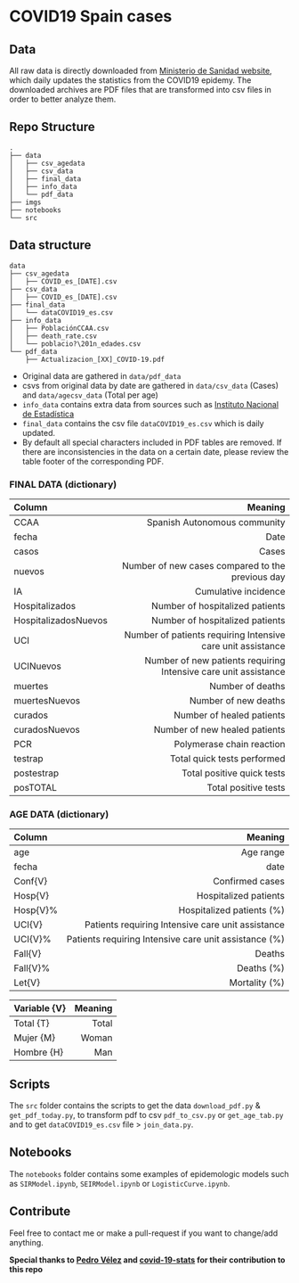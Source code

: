 # COVID19 Spain cases

## Data
All raw data is directly downloaded from [Ministerio de Sanidad website](https://www.mscbs.gob.es/profesionales/saludPublica/ccayes/alertasActual/nCov-China/situacionActual.htm), which daily updates the statistics from the COVID19 epidemy. The downloaded archives are PDF files that are transformed into csv files in order to better analyze them.

## Repo Structure
```
.
├── data
│   ├── csv_agedata
│   ├── csv_data
│   ├── final_data
│   ├── info_data
│   └── pdf_data
├── imgs
├── notebooks
└── src
```

## Data structure
```
data
├── csv_agedata
│   ├── COVID_es_[DATE].csv
├── csv_data
│   ├── COVID_es_[DATE].csv
├── final_data
│   └── dataCOVID19_es.csv
├── info_data
│   ├── PoblaciónCCAA.csv
│   ├── death_rate.csv
│   └── poblacio?\201n_edades.csv
└── pdf_data
    ├── Actualizacion_[XX]_COVID-19.pdf
```

* Original data are gathered in `data/pdf_data`
* csvs from original data by date are gathered in `data/csv_data` (Cases) and `data/agecsv_data` (Total per age)
* `info_data` contains extra data from sources such as [Instituto Nacional de Estadística](https://www.ine.es/)
* `final_data` contains the csv file `dataCOVID19_es.csv` which is daily updated.
* By default all special characters included in PDF tables are removed. If there are inconsistencies in the data on a certain date, please review the table footer of the corresponding PDF.

### FINAL DATA (dictionary)

| Column        | Meaning       |
| :------------- |-------------:|
| CCAA          | Spanish Autonomous community |
| fecha         | Date          |
| casos         | Cases         |
| nuevos        | Number of new cases compared to the previous day       |
| IA            | Cumulative incidence         |
| Hospitalizados      | Number of hospitalized patients      |
| HospitalizadosNuevos      | Number of hospitalized patients      |
| UCI           | Number of patients requiring Intensive care unit assistance        |
| UCINuevos           | Number of new patients requiring Intensive care unit assistance        |
| muertes       | Number of deaths        |
| muertesNuevos       | Number of new deaths        |
| curados       | Number of healed patients      |
| curadosNuevos       | Number of new healed patients      |
| PCR       | Polymerase chain reaction      |
| testrap       | Total quick tests performed      |
| postestrap       | Total positive quick tests      |
| posTOTAL       | Total positive tests      |

### AGE DATA (dictionary)
| Column        | Meaning       |
| :------------- |-------------:|
| age | Age range |
| fecha | date |
| Conf{V} | Confirmed cases |
| Hosp{V} | Hospitalized patients |
| Hosp{V}% | Hospitalized patients (%)|
| UCI{V} | Patients requiring Intensive care unit assistance |
| UCI{V}% | Patients requiring Intensive care unit assistance (%)|
| Fall{V} | Deaths        |
| Fall{V}% | Deaths (%)       |
| Let{V} | Mortality (%) |

| Variable {V}       | Meaning       |
| :------------- |-------------:|
| Total {T} | Total |
| Mujer {M} | Woman |
| Hombre {H} | Man |

## Scripts
The `src` folder contains the scripts to get the data `download_pdf.py` & `get_pdf_today.py`, to transform pdf to csv `pdf_to_csv.py` or `get_age_tab.py` and to get `dataCOVID19_es.csv` file > `join_data.py`.

## Notebooks
The `notebooks` folder contains some examples of epidemologic models such as `SIRModel.ipynb`, `SEIRModel.ipynb` or `LogisticCurve.ipynb`.

## Contribute
Feel free to contact me or make a pull-request if you want to change/add anything.

**Special thanks to [Pedro Vélez](https://github.com/PedroVelez) and [covid-19-stats](https://github.com/covid-19-stats) for their contribution to this repo**

